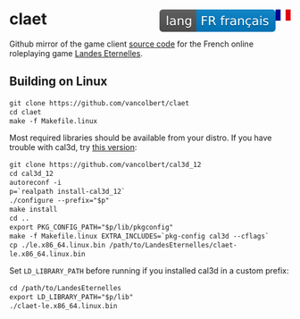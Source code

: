 # claet [<img src="https://github.com/vancolbert/trucsle/raw/main/flag-fr.svg" height="20" align="right"><img src="https://github.com/vancolbert/trucsle/raw/main/lang-fr.svg" align="right">](README.fr.md)

Github mirror of the game client [source code](http://jeu.landes-eternelles.com/~ale/downloads.html)
for the French online roleplaying game [Landes Eternelles](http://www.landes-eternelles.com/).

## Building on Linux
```
git clone https://github.com/vancolbert/claet
cd claet
make -f Makefile.linux
```
Most required libraries should be available from your distro.
If you have trouble with cal3d, try [this version](https://github.com/vancolbert/cal3d_12):
```
git clone https://github.com/vancolbert/cal3d_12
cd cal3d_12
autoreconf -i
p=`realpath install-cal3d_12`
./configure --prefix="$p"
make install
cd ..
export PKG_CONFIG_PATH="$p/lib/pkgconfig"
make -f Makefile.linux EXTRA_INCLUDES=`pkg-config cal3d --cflags`
cp ./le.x86_64.linux.bin /path/to/LandesEternelles/claet-le.x86_64.linux.bin
```
Set `LD_LIBRARY_PATH` before running if you installed cal3d in a custom prefix:
```
cd /path/to/LandesEternelles
export LD_LIBRARY_PATH="$p/lib"
./claet-le.x86_64.linux.bin
```
